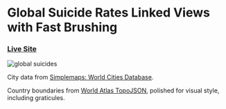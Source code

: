 # Global Suicide Rates Linked Views with Fast Brushing

### [Live Site](https://vizhub.com/gonzalomontanes/d7db725fffe5430bbed3de7de285ef35)

![global suicides](https://user-images.githubusercontent.com/92688327/144752964-9dce3a50-b90a-4cb1-b011-78dc755592b2.PNG)

City data from [Simplemaps: World Cities Database](https://gist.github.com/curran/13d30e855d48cdd6f22acdf0afe27286/).

Country boundaries from [World Atlas TopoJSON](https://github.com/topojson/world-atlas), polished for visual style, including graticules.
